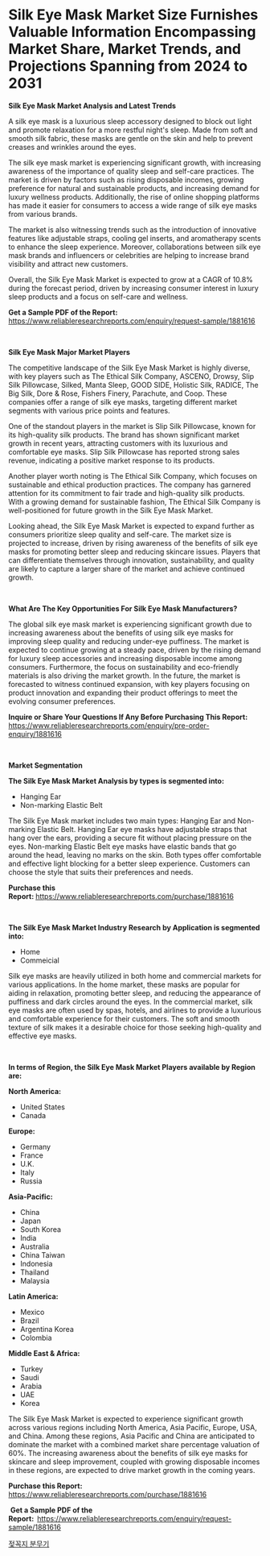 <p><h1>Silk Eye Mask Market Size Furnishes Valuable Information Encompassing Market Share, Market Trends, and Projections Spanning from 2024 to 2031</h1></p><p><strong>Silk Eye Mask Market Analysis and Latest Trends</strong></p>
<p><p>A silk eye mask is a luxurious sleep accessory designed to block out light and promote relaxation for a more restful night's sleep. Made from soft and smooth silk fabric, these masks are gentle on the skin and help to prevent creases and wrinkles around the eyes.</p><p>The silk eye mask market is experiencing significant growth, with increasing awareness of the importance of quality sleep and self-care practices. The market is driven by factors such as rising disposable incomes, growing preference for natural and sustainable products, and increasing demand for luxury wellness products. Additionally, the rise of online shopping platforms has made it easier for consumers to access a wide range of silk eye masks from various brands.</p><p>The market is also witnessing trends such as the introduction of innovative features like adjustable straps, cooling gel inserts, and aromatherapy scents to enhance the sleep experience. Moreover, collaborations between silk eye mask brands and influencers or celebrities are helping to increase brand visibility and attract new customers.</p><p>Overall, the Silk Eye Mask Market is expected to grow at a CAGR of 10.8% during the forecast period, driven by increasing consumer interest in luxury sleep products and a focus on self-care and wellness.</p></p>
<p><strong>Get a Sample PDF of the Report:&nbsp;</strong> <a href="https://www.reliableresearchreports.com/enquiry/request-sample/1881616">https://www.reliableresearchreports.com/enquiry/request-sample/1881616</a></p>
<p>&nbsp;</p>
<p><strong>Silk Eye Mask Major Market Players</strong></p>
<p><p>The competitive landscape of the Silk Eye Mask Market is highly diverse, with key players such as The Ethical Silk Company, ASCENO, Drowsy, Slip Silk Pillowcase, Silked, Manta Sleep, GOOD SIDE, Holistic Silk, RADICE, The Big Silk, Dore & Rose, Fishers Finery, Parachute, and Coop. These companies offer a range of silk eye masks, targeting different market segments with various price points and features.</p><p>One of the standout players in the market is Slip Silk Pillowcase, known for its high-quality silk products. The brand has shown significant market growth in recent years, attracting customers with its luxurious and comfortable eye masks. Slip Silk Pillowcase has reported strong sales revenue, indicating a positive market response to its products.</p><p>Another player worth noting is The Ethical Silk Company, which focuses on sustainable and ethical production practices. The company has garnered attention for its commitment to fair trade and high-quality silk products. With a growing demand for sustainable fashion, The Ethical Silk Company is well-positioned for future growth in the Silk Eye Mask Market.</p><p>Looking ahead, the Silk Eye Mask Market is expected to expand further as consumers prioritize sleep quality and self-care. The market size is projected to increase, driven by rising awareness of the benefits of silk eye masks for promoting better sleep and reducing skincare issues. Players that can differentiate themselves through innovation, sustainability, and quality are likely to capture a larger share of the market and achieve continued growth.</p></p>
<p>&nbsp;</p>
<p><strong>What Are The Key Opportunities For Silk Eye Mask Manufacturers?</strong></p>
<p><p>The global silk eye mask market is experiencing significant growth due to increasing awareness about the benefits of using silk eye masks for improving sleep quality and reducing under-eye puffiness. The market is expected to continue growing at a steady pace, driven by the rising demand for luxury sleep accessories and increasing disposable income among consumers. Furthermore, the focus on sustainability and eco-friendly materials is also driving the market growth. In the future, the market is forecasted to witness continued expansion, with key players focusing on product innovation and expanding their product offerings to meet the evolving consumer preferences.</p></p>
<p><strong>Inquire or Share Your Questions If Any Before Purchasing This Report:</strong> <a href="https://www.reliableresearchreports.com/enquiry/pre-order-enquiry/1881616">https://www.reliableresearchreports.com/enquiry/pre-order-enquiry/1881616</a></p>
<p>&nbsp;</p>
<p><strong>Market Segmentation</strong></p>
<p><strong>The Silk Eye Mask Market Analysis by types is segmented into:</strong></p>
<p><ul><li>Hanging Ear</li><li>Non-marking Elastic Belt</li></ul></p>
<p><p>The Silk Eye Mask market includes two main types: Hanging Ear and Non-marking Elastic Belt. Hanging Ear eye masks have adjustable straps that hang over the ears, providing a secure fit without placing pressure on the eyes. Non-marking Elastic Belt eye masks have elastic bands that go around the head, leaving no marks on the skin. Both types offer comfortable and effective light blocking for a better sleep experience. Customers can choose the style that suits their preferences and needs.</p></p>
<p><strong>Purchase this Report:&nbsp;</strong><a href="https://www.reliableresearchreports.com/purchase/1881616">https://www.reliableresearchreports.com/purchase/1881616</a></p>
<p>&nbsp;</p>
<p><strong>The Silk Eye Mask Market Industry Research by Application is segmented into:</strong></p>
<p><ul><li>Home</li><li>Commeicial</li></ul></p>
<p><p>Silk eye masks are heavily utilized in both home and commercial markets for various applications. In the home market, these masks are popular for aiding in relaxation, promoting better sleep, and reducing the appearance of puffiness and dark circles around the eyes. In the commercial market, silk eye masks are often used by spas, hotels, and airlines to provide a luxurious and comfortable experience for their customers. The soft and smooth texture of silk makes it a desirable choice for those seeking high-quality and effective eye masks.</p></p>
<p>&nbsp;</p>
<p><strong>In terms of Region, the Silk Eye Mask Market Players available by Region are:</strong></p>
<p>
    <p> <strong> North America: </strong>
        <ul>
            <li>United States</li>
            <li>Canada</li>
        </ul>
        </p> 
    <p> <strong> Europe: </strong>
        <ul>
            <li>Germany</li>
            <li>France</li>
            <li>U.K.</li>
            <li>Italy</li>
            <li>Russia</li>
        </ul>
        </p> 
    <p> <strong> Asia-Pacific: </strong>
        <ul>
            <li>China</li>
            <li>Japan</li>
            <li>South Korea</li>
            <li>India</li>
            <li>Australia</li>
            <li>China Taiwan</li>
            <li>Indonesia</li>
            <li>Thailand</li>
            <li>Malaysia</li>
        </ul>
        </p> 
    <p> <strong> Latin America: </strong>
        <ul>
            <li>Mexico</li>
            <li>Brazil</li>
            <li>Argentina Korea</li>
            <li>Colombia</li>
        </ul>
        </p> 
    <p> <strong> Middle East & Africa: </strong>
        <ul>
            <li>Turkey</li>
            <li>Saudi</li>
            <li>Arabia</li>
            <li>UAE</li>
            <li>Korea</li>
        </ul>
    </p>
    </p>
<p><p>The Silk Eye Mask Market is expected to experience significant growth across various regions including North America, Asia Pacific, Europe, USA, and China. Among these regions, Asia Pacific and China are anticipated to dominate the market with a combined market share percentage valuation of 60%. The increasing awareness about the benefits of silk eye masks for skincare and sleep improvement, coupled with growing disposable incomes in these regions, are expected to drive market growth in the coming years.</p></p>
<p><strong>Purchase this Report: </strong><a href="https://www.reliableresearchreports.com/purchase/1881616">https://www.reliableresearchreports.com/purchase/1881616</a></p>
<p>&nbsp;<strong>Get a Sample PDF of the Report:&nbsp;&nbsp;</strong><a href="https://www.reliableresearchreports.com/enquiry/request-sample/1881616">https://www.reliableresearchreports.com/enquiry/request-sample/1881616</a></p>
<p><strong></strong></p>
<p><p><a href="https://github.com/rsg307664904/Market-Research-Report-List-1/blob/main/72922777579.md">젖꼭지 분무기</a></p></p>